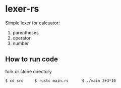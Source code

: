 # lexer-rs 

Simple lexer for calcuator:  
   
   1. parentheses
   2. operator
   3. number 
  
## How to run code 
  
fork or clone directory  
  
``
$ cd src    
$ rustc main.rs     
$ ./main 3+3*10     
``
